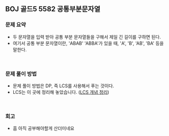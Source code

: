 ## BOJ 골드5 5582 공통부분문자열

### 문제 요약
- 두 문자열을 입력 받아 공통 부분 문자열들을 구해서 제일 긴 길이를 구하면 된다.
- 여기서 공통 부분 문자열이란, 'ABAB' 'ABBA'가 있을 때, 'A', 'B', 'AB', 'BA' 등을 말한다. 

<br>

### 문제 풀이 방법
- 문제 풀이 방법은 DP, 즉 LCS를 사용해서 푸는 것이다.
- LCS는 이 곳에 정리해 놓았습니다. ([LCS 개념 정리](https://github.com/harinplz/TIL/blob/main/Algorithm/LCS.md))

<br>


### 회고
- 흠 아직 공부해야할게 산더미네요
